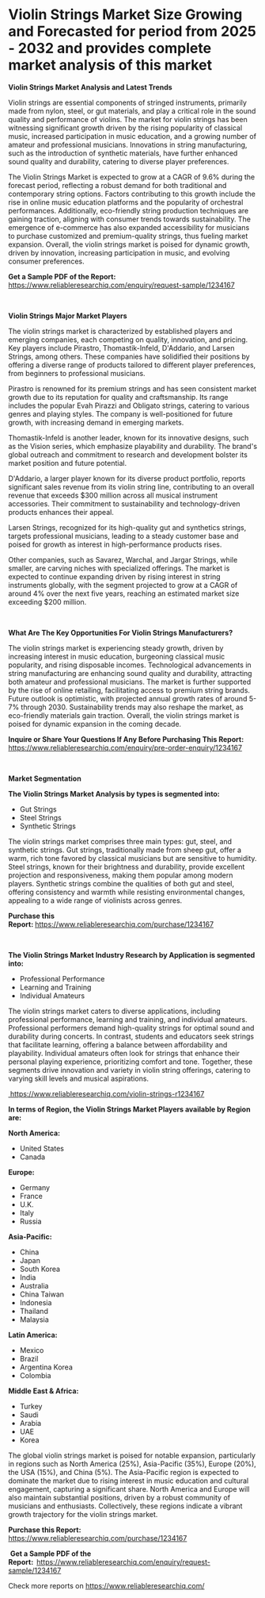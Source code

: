 <p><h1>Violin Strings Market Size Growing and Forecasted for period from 2025 - 2032 and provides complete market analysis of this market</h1></p><p><strong>Violin Strings Market Analysis and Latest Trends</strong></p>
<p><p>Violin strings are essential components of stringed instruments, primarily made from nylon, steel, or gut materials, and play a critical role in the sound quality and performance of violins. The market for violin strings has been witnessing significant growth driven by the rising popularity of classical music, increased participation in music education, and a growing number of amateur and professional musicians. Innovations in string manufacturing, such as the introduction of synthetic materials, have further enhanced sound quality and durability, catering to diverse player preferences.</p><p>The Violin Strings Market is expected to grow at a CAGR of 9.6% during the forecast period, reflecting a robust demand for both traditional and contemporary string options. Factors contributing to this growth include the rise in online music education platforms and the popularity of orchestral performances. Additionally, eco-friendly string production techniques are gaining traction, aligning with consumer trends towards sustainability. The emergence of e-commerce has also expanded accessibility for musicians to purchase customized and premium-quality strings, thus fueling market expansion. Overall, the violin strings market is poised for dynamic growth, driven by innovation, increasing participation in music, and evolving consumer preferences.</p></p>
<p><strong>Get a Sample PDF of the Report:&nbsp;</strong> <a href="https://www.reliableresearchiq.com/enquiry/request-sample/1234167?utm_campaign=2449&utm_medium=2&utm_source=Github&utm_content=ia&utm_term=04042025&utm_id=violin-strings">https://www.reliableresearchiq.com/enquiry/request-sample/1234167</a></p>
<p>&nbsp;</p>
<p><strong>Violin Strings Major Market Players</strong></p>
<p><p>The violin strings market is characterized by established players and emerging companies, each competing on quality, innovation, and pricing. Key players include Pirastro, Thomastik-Infeld, D'Addario, and Larsen Strings, among others. These companies have solidified their positions by offering a diverse range of products tailored to different player preferences, from beginners to professional musicians.</p><p>Pirastro is renowned for its premium strings and has seen consistent market growth due to its reputation for quality and craftsmanship. Its range includes the popular Evah Pirazzi and Obligato strings, catering to various genres and playing styles. The company is well-positioned for future growth, with increasing demand in emerging markets.</p><p>Thomastik-Infeld is another leader, known for its innovative designs, such as the Vision series, which emphasize playability and durability. The brand's global outreach and commitment to research and development bolster its market position and future potential.</p><p>D'Addario, a larger player known for its diverse product portfolio, reports significant sales revenue from its violin string line, contributing to an overall revenue that exceeds $300 million across all musical instrument accessories. Their commitment to sustainability and technology-driven products enhances their appeal.</p><p>Larsen Strings, recognized for its high-quality gut and synthetics strings, targets professional musicians, leading to a steady customer base and poised for growth as interest in high-performance products rises.</p><p>Other companies, such as Savarez, Warchal, and Jargar Strings, while smaller, are carving niches with specialized offerings. The market is expected to continue expanding driven by rising interest in string instruments globally, with the segment projected to grow at a CAGR of around 4% over the next five years, reaching an estimated market size exceeding $200 million.</p></p>
<p>&nbsp;</p>
<p><strong>What Are The Key Opportunities For Violin Strings Manufacturers?</strong></p>
<p><p>The violin strings market is experiencing steady growth, driven by increasing interest in music education, burgeoning classical music popularity, and rising disposable incomes. Technological advancements in string manufacturing are enhancing sound quality and durability, attracting both amateur and professional musicians. The market is further supported by the rise of online retailing, facilitating access to premium string brands. Future outlook is optimistic, with projected annual growth rates of around 5-7% through 2030. Sustainability trends may also reshape the market, as eco-friendly materials gain traction. Overall, the violin strings market is poised for dynamic expansion in the coming decade.</p></p>
<p><strong>Inquire or Share Your Questions If Any Before Purchasing This Report:</strong> <a href="https://www.reliableresearchiq.com/enquiry/pre-order-enquiry/1234167?utm_campaign=2449&utm_medium=2&utm_source=Github&utm_content=ia&utm_term=04042025&utm_id=violin-strings">https://www.reliableresearchiq.com/enquiry/pre-order-enquiry/1234167</a></p>
<p>&nbsp;</p>
<p><strong>Market Segmentation</strong></p>
<p><strong>The Violin Strings Market Analysis by types is segmented into:</strong></p>
<p><ul><li>Gut Strings</li><li>Steel Strings</li><li>Synthetic Strings</li></ul></p>
<p><p>The violin strings market comprises three main types: gut, steel, and synthetic strings. Gut strings, traditionally made from sheep gut, offer a warm, rich tone favored by classical musicians but are sensitive to humidity. Steel strings, known for their brightness and durability, provide excellent projection and responsiveness, making them popular among modern players. Synthetic strings combine the qualities of both gut and steel, offering consistency and warmth while resisting environmental changes, appealing to a wide range of violinists across genres.</p></p>
<p><strong>Purchase this Report:&nbsp;</strong><a href="https://www.reliableresearchiq.com/purchase/1234167?utm_campaign=2449&utm_medium=2&utm_source=Github&utm_content=ia&utm_term=04042025&utm_id=violin-strings">https://www.reliableresearchiq.com/purchase/1234167</a></p>
<p>&nbsp;</p>
<p><strong>The Violin Strings Market Industry Research by Application is segmented into:</strong></p>
<p><ul><li>Professional Performance</li><li>Learning and Training</li><li>Individual Amateurs</li></ul></p>
<p><p>The violin strings market caters to diverse applications, including professional performance, learning and training, and individual amateurs. Professional performers demand high-quality strings for optimal sound and durability during concerts. In contrast, students and educators seek strings that facilitate learning, offering a balance between affordability and playability. Individual amateurs often look for strings that enhance their personal playing experience, prioritizing comfort and tone. Together, these segments drive innovation and variety in violin string offerings, catering to varying skill levels and musical aspirations.</p></p>
<p><a href="https://www.reliableresearchiq.com/violin-strings-r1234167?utm_campaign=2449&utm_medium=2&utm_source=Github&utm_content=ia&utm_term=04042025&utm_id=violin-strings">&nbsp;https://www.reliableresearchiq.com/violin-strings-r1234167</a></p>
<p><strong>In terms of Region, the Violin Strings Market Players available by Region are:</strong></p>
<p>
    <p> <strong> North America: </strong>
        <ul>
            <li>United States</li>
            <li>Canada</li>
        </ul>
        </p> 
    <p> <strong> Europe: </strong>
        <ul>
            <li>Germany</li>
            <li>France</li>
            <li>U.K.</li>
            <li>Italy</li>
            <li>Russia</li>
        </ul>
        </p> 
    <p> <strong> Asia-Pacific: </strong>
        <ul>
            <li>China</li>
            <li>Japan</li>
            <li>South Korea</li>
            <li>India</li>
            <li>Australia</li>
            <li>China Taiwan</li>
            <li>Indonesia</li>
            <li>Thailand</li>
            <li>Malaysia</li>
        </ul>
        </p> 
    <p> <strong> Latin America: </strong>
        <ul>
            <li>Mexico</li>
            <li>Brazil</li>
            <li>Argentina Korea</li>
            <li>Colombia</li>
        </ul>
        </p> 
    <p> <strong> Middle East & Africa: </strong>
        <ul>
            <li>Turkey</li>
            <li>Saudi</li>
            <li>Arabia</li>
            <li>UAE</li>
            <li>Korea</li>
        </ul>
    </p>
    </p>
<p><p>The global violin strings market is poised for notable expansion, particularly in regions such as North America (25%), Asia-Pacific (35%), Europe (20%), the USA (15%), and China (5%). The Asia-Pacific region is expected to dominate the market due to rising interest in music education and cultural engagement, capturing a significant share. North America and Europe will also maintain substantial positions, driven by a robust community of musicians and enthusiasts. Collectively, these regions indicate a vibrant growth trajectory for the violin strings market.</p></p>
<p><strong>Purchase this Report: </strong><a href="https://www.reliableresearchiq.com/purchase/1234167?utm_campaign=2449&utm_medium=2&utm_source=Github&utm_content=ia&utm_term=04042025&utm_id=violin-strings">https://www.reliableresearchiq.com/purchase/1234167</a></p>
<p>&nbsp;<strong>Get a Sample PDF of the Report:&nbsp;&nbsp;</strong><a href="https://www.reliableresearchiq.com/enquiry/request-sample/1234167?utm_campaign=2449&utm_medium=2&utm_source=Github&utm_content=ia&utm_term=04042025&utm_id=violin-strings">https://www.reliableresearchiq.com/enquiry/request-sample/1234167</a></p>
<p><strong></strong></p>
<p>Check more reports on <a href="https://www.reliableresearchiq.com/?utm_campaign=2449&utm_medium=2&utm_source=Github&utm_content=ia&utm_term=04042025&utm_id=violin-strings">https://www.reliableresearchiq.com/</a></p>